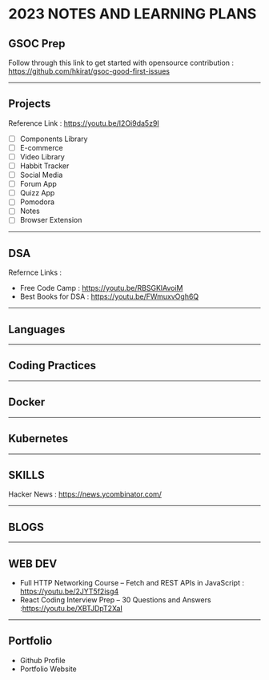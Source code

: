 # 2023 NOTES AND LEARNING PLANS

## GSOC Prep

Follow through this link to get started with opensource contribution : https://github.com/hkirat/gsoc-good-first-issues

---

## Projects

Reference Link : https://youtu.be/I2Oi9da5z9I

- [ ] Components Library
- [ ] E-commerce
- [ ] Video Library
- [ ] Habbit Tracker
- [ ] Social Media
- [ ] Forum App
- [ ] Quizz App
- [ ] Pomodora
- [ ] Notes
- [ ] Browser Extension

---

## DSA

Refernce Links :

- Free Code Camp : https://youtu.be/RBSGKlAvoiM
- Best Books for DSA : https://youtu.be/FWmuxvOgh6Q

---

## Languages

---

## Coding Practices

---

## Docker

---

## Kubernetes

---

## SKILLS

Hacker News : https://news.ycombinator.com/

---

## BLOGS

---

## WEB DEV

- Full HTTP Networking Course – Fetch and REST APIs in JavaScript : https://youtu.be/2JYT5f2isg4
- React Coding Interview Prep – 30 Questions and Answers :https://youtu.be/XBTJDpT2XaI

---

## Portfolio

- Github Profile
- Portfolio Website
